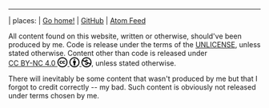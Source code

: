 ---

| places:
| [Go home!](/)
| [GitHub](https://github.com/siiky)
| [Atom Feed](/atom.xml)

All content found on this website, written or otherwise, should've been
produced by me. Code is release under the terms of the [UNLICENSE], unless
stated otherwise. Content other than code is released under
<a href="http://creativecommons.org/licenses/by-nc/4.0" target="_blank" rel="license noopener noreferrer" style="display:inline-block;">
CC BY-NC 4.0
<img style="height:20px!important;vertical-align:text-bottom" src="assets/cc.svg">
<img style="height:20px!important;vertical-align:text-bottom" src="assets/by.svg">
<img style="height:20px!important;vertical-align:text-bottom" src="assets/nc.svg">
</a>, unless stated otherwise.

There will inevitably be some content that wasn't produced by me but that I
forgot to credit correctly -- my bad. Such content is obviously not released
under terms chosen by me.

[UNLICENSE]: https://unlicense.org
